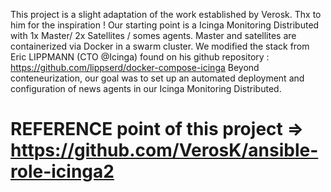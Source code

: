 This project is a slight adaptation of the work established by Verosk. Thx to him for the inspiration !
Our starting point is a Icinga Monitoring Distributed with 1x Master/ 2x Satellites / somes agents.
Master and satellites are containerized via Docker in a swarm cluster. 
We modified the stack from Eric LIPPMANN (CTO @Icinga) found on his github repository : https://github.com/lippserd/docker-compose-icinga
Beyond conteneurization, our goal was to set up an automated deployment and configuration of news agents in our Icinga Monitoring Distributed.

#
# REFERENCE point of this project => https://github.com/VerosK/ansible-role-icinga2
#
